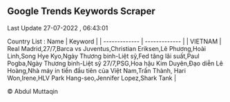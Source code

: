 

## Google Trends Keywords Scraper 
 
Last Update 27-07-2022 , 06:43:01

Country List :
 Name  | Keyword |
| ------------- | ------------- |
| VIETNAM | Real Madrid,27/7,Barca vs Juventus,Christian Eriksen,Lê Phương,Hoài Linh,Song Hye Kyo,Ngày Thương binh-Liệt sỹ,Fed tăng lãi suất,Paul Pogba,Ngày Thương binh-Liệt sỹ 27/7,PSG,Hoa hậu Kim Duyên,Đạo diễn Lê Hoàng,Nhà máy in tiền đầu tiên của Việt Nam,Trấn Thành, Hari Won,Irene,HLV Park Hang-seo,Jennifer Lopez,Shark Tank |



© Abdul Muttaqin 
